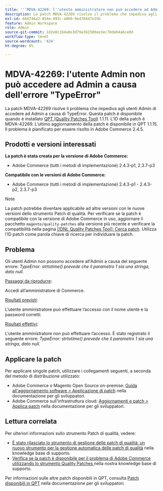 ```yaml
---
title: '''MDVA-42269: l''utente amministratore non può accedere ad Admin a causa dell''errore "TypeError"'''
description: La patch MDVA-42269 risolve il problema che impediva agli utenti Admin di accedere ad Admin a causa di TypeError. Questa patch è disponibile quando è installato [Quality Patches Tool (QPT)](/help/announcements/adobe-commerce-announcements/magento-quality-patches-released-new-tool-to-self-serve-quality-patches.md) 1.1.11.  L'ID della patch è MDVA-42269.  L’ultimo aggiornamento della patch è disponibile in QPT 1.1.15. Il problema è pianificato per essere risolto in Adobe Commerce 2.4.5.
exl-id: 66d744a2-054e-493c-a060-9ed78447e35b
feature: Admin Workspace
role: Admin
source-git-commit: 1d2e0c1b4a8e3d79a362500ee3ec7bde84a6ce0d
workflow-type: tm+mt
source-wordcount: '424'
ht-degree: 0%

---
```


# MDVA-42269: l&#39;utente Admin non può accedere ad Admin a causa dell&#39;errore &quot;TypeError&quot;

La patch MDVA-42269 risolve il problema che impediva agli utenti Admin di accedere ad Admin a causa di TypeError. Questa patch è disponibile quando è installato [QPT (Quality Patches Tool)](/help/announcements/adobe-commerce-announcements/magento-quality-patches-released-new-tool-to-self-serve-quality-patches.md) 1.1.11.  L&#39;ID della patch è MDVA-42269.  L’ultimo aggiornamento della patch è disponibile in QPT 1.1.15. Il problema è pianificato per essere risolto in Adobe Commerce 2.4.5.

## Prodotti e versioni interessati

**La patch è stata creata per la versione di Adobe Commerce:**

* Adobe Commerce (tutti i metodi di implementazione) 2.4.3-p1, 2.3.7-p3

**Compatibile con le versioni di Adobe Commerce:**

* Adobe Commerce (tutti i metodi di implementazione) 2.4.3-p1 - 2.4.3-p2, 2.3.7-p3

>[!NOTE]
>
>La patch potrebbe diventare applicabile ad altre versioni con le nuove versioni dello strumento Patch di qualità. Per verificare se la patch è compatibile con la versione di Adobe Commerce in uso, aggiornare il pacchetto `magento/quality-patches` alla versione più recente e verificare la compatibilità nella pagina [[!DNL Quality Patches Tool]: Cerca patch](https://devdocs.magento.com/quality-patches/tool.html#patch-grid). Utilizza l’ID patch come parola chiave di ricerca per individuare la patch.

## Problema

Gli utenti Admin non possono accedere all&#39;Admin a causa del seguente errore: *TypeError: strtotime() prevede che il parametro 1 sia una stringa, dato null.*

<u>Passaggi da riprodurre</u>:

Accedi all’amministratore di Commerce.

<u>Risultati previsti</u>:

L’utente amministratore può effettuare l’accesso con il nome utente e la password corretti.

<u>Risultati effettivi</u>:

L’utente amministratore non può effettuare l’accesso. È stato registrato il seguente errore: *TypeError: strtotime() prevede che il parametro 1 sia una stringa, dato null.*

## Applicare la patch

Per applicare singole patch, utilizzare i collegamenti seguenti, a seconda del metodo di distribuzione utilizzato:

* Adobe Commerce o Magento Open Source on-premise: [Guida all&#39;aggiornamento software > Applicazione di patch](https://devdocs.magento.com/guides/v2.4/comp-mgr/patching/mqp.html) nella documentazione per gli sviluppatori.
* Adobe Commerce sull&#39;infrastruttura cloud: [Aggiornamenti e patch > Applica patch](https://devdocs.magento.com/cloud/project/project-patch.html) nella documentazione per gli sviluppatori.

## Lettura correlata

Per ulteriori informazioni sullo strumento Patch di qualità, vedere:

* [È stato rilasciato lo strumento di gestione delle patch di qualità: un nuovo strumento per la gestione automatica delle patch di qualità](/help/announcements/adobe-commerce-announcements/magento-quality-patches-released-new-tool-to-self-serve-quality-patches.md) nella knowledge base di supporto.
* [Verifica se la patch è disponibile per il problema di Adobe Commerce utilizzando lo strumento Quality Patches ](/help/support-tools/patches-available-in-qpt-tool/check-patch-for-magento-issue-with-magento-quality-patches.md) nella nostra knowledge base di supporto.

Per informazioni sulle altre patch disponibili in QPT, consulta [Patch disponibili in QPT](https://devdocs.magento.com/quality-patches/tool.html#patch-grid) nella documentazione per gli sviluppatori.
